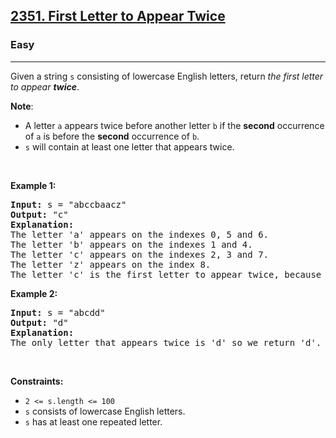 <h2><a href="https://leetcode.com/problems/first-letter-to-appear-twice/">2351. First Letter to Appear Twice</a></h2><h3>Easy</h3><hr><div><p>Given a string <code>s</code> consisting of lowercase English letters, return <em>the first letter to appear <strong>twice</strong></em>.</p>

<p><strong>Note</strong>:</p>

<ul>
	<li>A letter <code>a</code> appears twice before another letter <code>b</code> if the <strong>second</strong> occurrence of <code>a</code> is before the <strong>second</strong> occurrence of <code>b</code>.</li>
	<li><code>s</code> will contain at least one letter that appears twice.</li>
</ul>

<p>&nbsp;</p>
<p><strong>Example 1:</strong></p>

<pre><strong>Input:</strong> s = "abccbaacz"
<strong>Output:</strong> "c"
<strong>Explanation:</strong>
The letter 'a' appears on the indexes 0, 5 and 6.
The letter 'b' appears on the indexes 1 and 4.
The letter 'c' appears on the indexes 2, 3 and 7.
The letter 'z' appears on the index 8.
The letter 'c' is the first letter to appear twice, because out of all the letters the index of its second occurrence is the smallest.
</pre>

<p><strong>Example 2:</strong></p>

<pre><strong>Input:</strong> s = "abcdd"
<strong>Output:</strong> "d"
<strong>Explanation:</strong>
The only letter that appears twice is 'd' so we return 'd'.
</pre>

<p>&nbsp;</p>
<p><strong>Constraints:</strong></p>

<ul>
	<li><code>2 &lt;= s.length &lt;= 100</code></li>
	<li><code>s</code> consists of lowercase English letters.</li>
	<li><code>s</code> has at least one repeated letter.</li>
</ul>
</div>